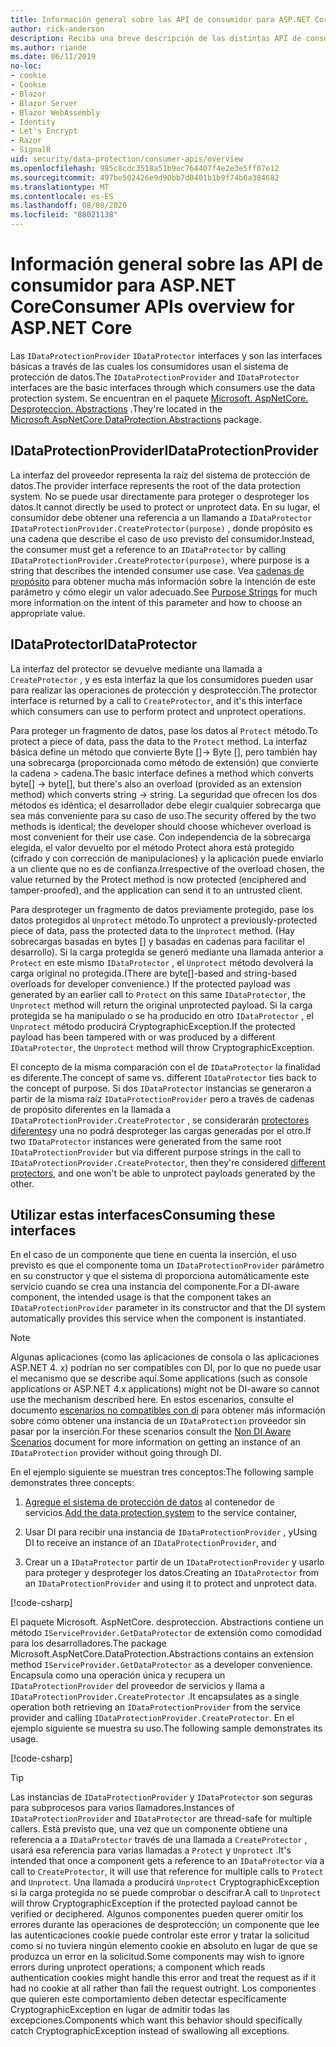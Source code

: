 ```yaml
---
title: Información general sobre las API de consumidor para ASP.NET Core
author: rick-anderson
description: Reciba una breve descripción de las distintas API de consumidor disponibles en la ASP.NET Core biblioteca de protección de datos.
ms.author: riande
ms.date: 06/11/2019
no-loc:
- cookie
- Cookie
- Blazor
- Blazor Server
- Blazor WebAssembly
- Identity
- Let's Encrypt
- Razor
- SignalR
uid: security/data-protection/consumer-apis/overview
ms.openlocfilehash: 985c8cdc3518a51b9ec764407f4e2e3e5ff07e12
ms.sourcegitcommit: 497be502426e9d90bb7d0401b1b9f74b6a384682
ms.translationtype: MT
ms.contentlocale: es-ES
ms.lasthandoff: 08/08/2020
ms.locfileid: "88021138"
---
```

# <a name="consumer-apis-overview-for-aspnet-core"></a><span data-ttu-id="02920-103">Información general sobre las API de consumidor para ASP.NET Core</span><span class="sxs-lookup"><span data-stu-id="02920-103">Consumer APIs overview for ASP.NET Core</span></span>

<span data-ttu-id="02920-104">Las `IDataProtectionProvider` `IDataProtector` interfaces y son las interfaces básicas a través de las cuales los consumidores usan el sistema de protección de datos.</span><span class="sxs-lookup"><span data-stu-id="02920-104">The `IDataProtectionProvider` and `IDataProtector` interfaces are the basic interfaces through which consumers use the data protection system.</span></span> <span data-ttu-id="02920-105">Se encuentran en el paquete [Microsoft. AspNetCore. Desproteccion. Abstractions](https://www.nuget.org/packages/Microsoft.AspNetCore.DataProtection.Abstractions/) .</span><span class="sxs-lookup"><span data-stu-id="02920-105">They're located in the [Microsoft.AspNetCore.DataProtection.Abstractions](https://www.nuget.org/packages/Microsoft.AspNetCore.DataProtection.Abstractions/) package.</span></span>

## <a name="idataprotectionprovider"></a><span data-ttu-id="02920-106">IDataProtectionProvider</span><span class="sxs-lookup"><span data-stu-id="02920-106">IDataProtectionProvider</span></span>

<span data-ttu-id="02920-107">La interfaz del proveedor representa la raíz del sistema de protección de datos.</span><span class="sxs-lookup"><span data-stu-id="02920-107">The provider interface represents the root of the data protection system.</span></span> <span data-ttu-id="02920-108">No se puede usar directamente para proteger o desproteger los datos.</span><span class="sxs-lookup"><span data-stu-id="02920-108">It cannot directly be used to protect or unprotect data.</span></span> <span data-ttu-id="02920-109">En su lugar, el consumidor debe obtener una referencia a un llamando a `IDataProtector` `IDataProtectionProvider.CreateProtector(purpose)` , donde propósito es una cadena que describe el caso de uso previsto del consumidor.</span><span class="sxs-lookup"><span data-stu-id="02920-109">Instead, the consumer must get a reference to an `IDataProtector` by calling `IDataProtectionProvider.CreateProtector(purpose)`, where purpose is a string that describes the intended consumer use case.</span></span> <span data-ttu-id="02920-110">Vea [cadenas de propósito](xref:security/data-protection/consumer-apis/purpose-strings) para obtener mucha más información sobre la intención de este parámetro y cómo elegir un valor adecuado.</span><span class="sxs-lookup"><span data-stu-id="02920-110">See [Purpose Strings](xref:security/data-protection/consumer-apis/purpose-strings) for much more information on the intent of this parameter and how to choose an appropriate value.</span></span>

## <a name="idataprotector"></a><span data-ttu-id="02920-111">IDataProtector</span><span class="sxs-lookup"><span data-stu-id="02920-111">IDataProtector</span></span>

<span data-ttu-id="02920-112">La interfaz del protector se devuelve mediante una llamada a `CreateProtector` , y es esta interfaz la que los consumidores pueden usar para realizar las operaciones de protección y desprotección.</span><span class="sxs-lookup"><span data-stu-id="02920-112">The protector interface is returned by a call to `CreateProtector`, and it's this interface which consumers can use to perform protect and unprotect operations.</span></span>

<span data-ttu-id="02920-113">Para proteger un fragmento de datos, pase los datos al `Protect` método.</span><span class="sxs-lookup"><span data-stu-id="02920-113">To protect a piece of data, pass the data to the `Protect` method.</span></span> <span data-ttu-id="02920-114">La interfaz básica define un método que convierte Byte []-> Byte [], pero también hay una sobrecarga (proporcionada como método de extensión) que convierte la cadena > cadena.</span><span class="sxs-lookup"><span data-stu-id="02920-114">The basic interface defines a method which converts byte[] -> byte[], but there's also an overload (provided as an extension method) which converts string -> string.</span></span> <span data-ttu-id="02920-115">La seguridad que ofrecen los dos métodos es idéntica; el desarrollador debe elegir cualquier sobrecarga que sea más conveniente para su caso de uso.</span><span class="sxs-lookup"><span data-stu-id="02920-115">The security offered by the two methods is identical; the developer should choose whichever overload is most convenient for their use case.</span></span> <span data-ttu-id="02920-116">Con independencia de la sobrecarga elegida, el valor devuelto por el método Protect ahora está protegido (cifrado y con corrección de manipulaciones) y la aplicación puede enviarlo a un cliente que no es de confianza.</span><span class="sxs-lookup"><span data-stu-id="02920-116">Irrespective of the overload chosen, the value returned by the Protect method is now protected (enciphered and tamper-proofed), and the application can send it to an untrusted client.</span></span>

<span data-ttu-id="02920-117">Para desproteger un fragmento de datos previamente protegido, pase los datos protegidos al `Unprotect` método.</span><span class="sxs-lookup"><span data-stu-id="02920-117">To unprotect a previously-protected piece of data, pass the protected data to the `Unprotect` method.</span></span> <span data-ttu-id="02920-118">(Hay sobrecargas basadas en bytes [] y basadas en cadenas para facilitar el desarrollo). Si la carga protegida se generó mediante una llamada anterior a `Protect` en este mismo `IDataProtector` , el `Unprotect` método devolverá la carga original no protegida.</span><span class="sxs-lookup"><span data-stu-id="02920-118">(There are byte[]-based and string-based overloads for developer convenience.) If the protected payload was generated by an earlier call to `Protect` on this same `IDataProtector`, the `Unprotect` method will return the original unprotected payload.</span></span> <span data-ttu-id="02920-119">Si la carga protegida se ha manipulado o se ha producido en otro `IDataProtector` , el `Unprotect` método producirá CryptographicException.</span><span class="sxs-lookup"><span data-stu-id="02920-119">If the protected payload has been tampered with or was produced by a different `IDataProtector`, the `Unprotect` method will throw CryptographicException.</span></span>

<span data-ttu-id="02920-120">El concepto de la misma comparación con el de `IDataProtector` la finalidad es diferente.</span><span class="sxs-lookup"><span data-stu-id="02920-120">The concept of same vs. different `IDataProtector` ties back to the concept of purpose.</span></span> <span data-ttu-id="02920-121">Si dos `IDataProtector` instancias se generaron a partir de la misma raíz `IDataProtectionProvider` pero a través de cadenas de propósito diferentes en la llamada a `IDataProtectionProvider.CreateProtector` , se considerarán [protectores diferentes](xref:security/data-protection/consumer-apis/purpose-strings)y una no podrá desproteger las cargas generadas por el otro.</span><span class="sxs-lookup"><span data-stu-id="02920-121">If two `IDataProtector` instances were generated from the same root `IDataProtectionProvider` but via different purpose strings in the call to `IDataProtectionProvider.CreateProtector`, then they're considered [different protectors](xref:security/data-protection/consumer-apis/purpose-strings), and one won't be able to unprotect payloads generated by the other.</span></span>

## <a name="consuming-these-interfaces"></a><span data-ttu-id="02920-122">Utilizar estas interfaces</span><span class="sxs-lookup"><span data-stu-id="02920-122">Consuming these interfaces</span></span>

<span data-ttu-id="02920-123">En el caso de un componente que tiene en cuenta la inserción, el uso previsto es que el componente toma un `IDataProtectionProvider` parámetro en su constructor y que el sistema di proporciona automáticamente este servicio cuando se crea una instancia del componente.</span><span class="sxs-lookup"><span data-stu-id="02920-123">For a DI-aware component, the intended usage is that the component takes an `IDataProtectionProvider` parameter in its constructor and that the DI system automatically provides this service when the component is instantiated.</span></span>

> [!NOTE]
> <span data-ttu-id="02920-124">Algunas aplicaciones (como las aplicaciones de consola o las aplicaciones ASP.NET 4. x) podrían no ser compatibles con DI, por lo que no puede usar el mecanismo que se describe aquí.</span><span class="sxs-lookup"><span data-stu-id="02920-124">Some applications (such as console applications or ASP.NET 4.x applications) might not be DI-aware so cannot use the mechanism described here.</span></span> <span data-ttu-id="02920-125">En estos escenarios, consulte el documento [escenarios no compatibles con di](xref:security/data-protection/configuration/non-di-scenarios) para obtener más información sobre cómo obtener una instancia de un `IDataProtection` proveedor sin pasar por la inserción.</span><span class="sxs-lookup"><span data-stu-id="02920-125">For these scenarios consult the [Non DI Aware Scenarios](xref:security/data-protection/configuration/non-di-scenarios) document for more information on getting an instance of an `IDataProtection` provider without going through DI.</span></span>

<span data-ttu-id="02920-126">En el ejemplo siguiente se muestran tres conceptos:</span><span class="sxs-lookup"><span data-stu-id="02920-126">The following sample demonstrates three concepts:</span></span>

1. <span data-ttu-id="02920-127">[Agregue el sistema de protección de datos](xref:security/data-protection/configuration/overview) al contenedor de servicios.</span><span class="sxs-lookup"><span data-stu-id="02920-127">[Add the data protection system](xref:security/data-protection/configuration/overview) to the service container,</span></span>

2. <span data-ttu-id="02920-128">Usar DI para recibir una instancia de `IDataProtectionProvider` , y</span><span class="sxs-lookup"><span data-stu-id="02920-128">Using DI to receive an instance of an `IDataProtectionProvider`, and</span></span>

3. <span data-ttu-id="02920-129">Crear un a `IDataProtector` partir de un `IDataProtectionProvider` y usarlo para proteger y desproteger los datos.</span><span class="sxs-lookup"><span data-stu-id="02920-129">Creating an `IDataProtector` from an `IDataProtectionProvider` and using it to protect and unprotect data.</span></span>

[!code-csharp[](../using-data-protection/samples/protectunprotect.cs?highlight=26,34,35,36,37,38,39,40)]

<span data-ttu-id="02920-130">El paquete Microsoft. AspNetCore. desproteccion. Abstractions contiene un método `IServiceProvider.GetDataProtector` de extensión como comodidad para los desarrolladores.</span><span class="sxs-lookup"><span data-stu-id="02920-130">The package Microsoft.AspNetCore.DataProtection.Abstractions contains an extension method `IServiceProvider.GetDataProtector` as a developer convenience.</span></span> <span data-ttu-id="02920-131">Encapsula como una operación única y recupera un `IDataProtectionProvider` del proveedor de servicios y llama a `IDataProtectionProvider.CreateProtector` .</span><span class="sxs-lookup"><span data-stu-id="02920-131">It encapsulates as a single operation both retrieving an `IDataProtectionProvider` from the service provider and calling `IDataProtectionProvider.CreateProtector`.</span></span> <span data-ttu-id="02920-132">En el ejemplo siguiente se muestra su uso.</span><span class="sxs-lookup"><span data-stu-id="02920-132">The following sample demonstrates its usage.</span></span>

[!code-csharp[](./overview/samples/getdataprotector.cs?highlight=15)]

>[!TIP]
> <span data-ttu-id="02920-133">Las instancias de `IDataProtectionProvider` y `IDataProtector` son seguras para subprocesos para varios llamadores.</span><span class="sxs-lookup"><span data-stu-id="02920-133">Instances of `IDataProtectionProvider` and `IDataProtector` are thread-safe for multiple callers.</span></span> <span data-ttu-id="02920-134">Está previsto que, una vez que un componente obtiene una referencia a a `IDataProtector` través de una llamada a `CreateProtector` , usará esa referencia para varias llamadas a `Protect` y `Unprotect` .</span><span class="sxs-lookup"><span data-stu-id="02920-134">It's intended that once a component gets a reference to an `IDataProtector` via a call to `CreateProtector`, it will use that reference for multiple calls to `Protect` and `Unprotect`.</span></span> <span data-ttu-id="02920-135">Una llamada a producirá `Unprotect` CryptographicException si la carga protegida no se puede comprobar o descifrar.</span><span class="sxs-lookup"><span data-stu-id="02920-135">A call to `Unprotect` will throw CryptographicException if the protected payload cannot be verified or deciphered.</span></span> <span data-ttu-id="02920-136">Algunos componentes pueden querer omitir los errores durante las operaciones de desprotección; un componente que lee las autenticaciones cookie puede controlar este error y tratar la solicitud como si no tuviera ningún elemento cookie en absoluto en lugar de que se produzca un error en la solicitud.</span><span class="sxs-lookup"><span data-stu-id="02920-136">Some components may wish to ignore errors during unprotect operations; a component which reads authentication cookies might handle this error and treat the request as if it had no cookie at all rather than fail the request outright.</span></span> <span data-ttu-id="02920-137">Los componentes que quieren este comportamiento deben detectar específicamente CryptographicException en lugar de admitir todas las excepciones.</span><span class="sxs-lookup"><span data-stu-id="02920-137">Components which want this behavior should specifically catch CryptographicException instead of swallowing all exceptions.</span></span>
